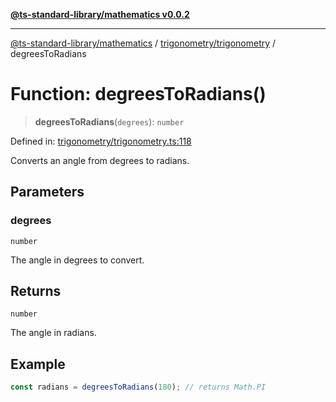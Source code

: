 [**@ts-standard-library/mathematics v0.0.2**](../../../README.md)

***

[@ts-standard-library/mathematics](../../../README.md) / [trigonometry/trigonometry](../README.md) / degreesToRadians

# Function: degreesToRadians()

> **degreesToRadians**(`degrees`): `number`

Defined in: [trigonometry/trigonometry.ts:118](https://github.com/gabaudette/ts-stdlib/blob/725aff52e6f28b9942b278b955914b3ace9f325c/packages/mathematics/src/trigonometry/trigonometry.ts#L118)

Converts an angle from degrees to radians.

## Parameters

### degrees

`number`

The angle in degrees to convert.

## Returns

`number`

The angle in radians.

## Example

```typescript
const radians = degreesToRadians(180); // returns Math.PI
```
